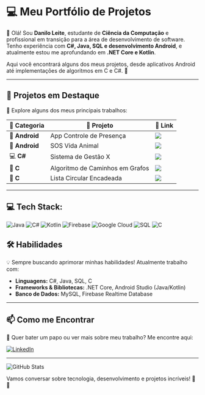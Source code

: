 # 💻 Meu Portfólio de Projetos  

👋 Olá! Sou **Danilo Leite**, estudante de **Ciência da Computação** e profissional em transição para a área de desenvolvimento de software. Tenho experiência com **C#, Java, SQL e desenvolvimento Android**, e atualmente estou me aprofundando em **.NET Core e Kotlin**.  

Aqui você encontrará alguns dos meus projetos, desde aplicativos Android até implementações de algoritmos em C e C#. 🚀  

---

## 🚀 Projetos em Destaque  

🔎 Explore alguns dos meus principais trabalhos:  

| 📂 Categoria  | 📌 Projeto                        | 🚀 Link |
|--------------|----------------------------------|----------------|
| 📱 **Android** | App Controle de Presença       | <a href="https://github.com/danilolmr/app-controle-presenca" target="_blank"><img src="https://img.shields.io/badge/GitHub-Repo-blue?style=for-the-badge&logo=github"></a> |
| 📱 **Android** | SOS Vida Animal                | <a href="https://github.com/danilolmr/app-sos-vida-animal" target="_blank"><img src="https://img.shields.io/badge/GitHub-Repo-blue?style=for-the-badge&logo=github"></a> |
| 💻 **C#**     | Sistema de Gestão X            | <a href="https://github.com/danilolmr/projeto-csharp1" target="_blank"><img src="https://img.shields.io/badge/GitHub-Repo-blue?style=for-the-badge&logo=github"></a> |
| 🔧 **C**      | Algoritmo de Caminhos em Grafos | <a href="https://github.com/danilolmr/busca-caminho-grafos" target="_blank"><img src="https://img.shields.io/badge/GitHub-Repo-blue?style=for-the-badge&logo=github"></a> |
| 🔧 **C**      | Lista Circular Encadeada        | <a href="https://github.com/danilolmr/lista-circular-encadeada" target="_blank"><img src="https://img.shields.io/badge/GitHub-Repo-blue?style=for-the-badge&logo=github"></a> |

---

## 💻 Tech Stack:
![Java](https://img.shields.io/badge/Java-%23ED8B00.svg?style=for-the-badge&logo=java&logoColor=white) ![C#](https://img.shields.io/badge/C%23-%23239120.svg?style=for-the-badge&logo=c-sharp&logoColor=white) ![Kotlin](https://img.shields.io/badge/Kotlin-%237F52FF.svg?style=for-the-badge&logo=kotlin&logoColor=white) ![Firebase](https://img.shields.io/badge/Firebase-%23039BE5.svg?style=for-the-badge&logo=firebase) ![Google Cloud](https://img.shields.io/badge/GoogleCloud-%234285F4.svg?style=for-the-badge&logo=google-cloud&logoColor=white) ![SQL](https://img.shields.io/badge/SQL-%23007ACC.svg?style=for-the-badge&logo=Microsoft-SQL-Server&logoColor=white) ![C](https://img.shields.io/badge/C-%2300599C.svg?style=for-the-badge&logo=c&logoColor=white)

## 🛠 Habilidades  

💡 Sempre buscando aprimorar minhas habilidades! Atualmente trabalho com:  

- **Linguagens:** C#, Java, SQL, C  
- **Frameworks & Bibliotecas:** .NET Core, Android Studio (Java/Kotlin)  
- **Banco de Dados:** MySQL, Firebase Realtime Database  

---

## 📫 Como me Encontrar  

🔗 Quer bater um papo ou ver mais sobre meu trabalho? Me encontre aqui:  

[![LinkedIn](https://img.shields.io/badge/LinkedIn-Perfil-blue?style=for-the-badge&logo=linkedin)](https://www.linkedin.com/in/danilolmr/)

---

![GitHub Stats](https://github-readme-stats.vercel.app/api?username=danilolmr&show_icons=true&theme=radical)

Vamos conversar sobre tecnologia, desenvolvimento e projetos incríveis! 🚀😃
